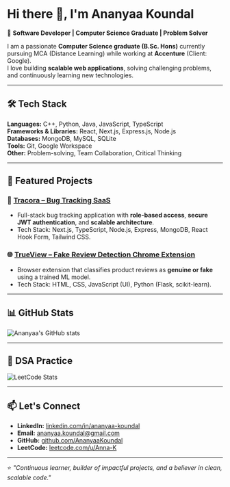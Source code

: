 # Hi there 👋, I'm Ananyaa Koundal  

🎯 **Software Developer | Computer Science Graduate | Problem Solver**

I am a passionate **Computer Science graduate (B.Sc. Hons)** currently pursuing MCA (Distance Learning) while working at **Accenture** (Client: Google).  
I love building **scalable web applications**, solving challenging problems, and continuously learning new technologies.  

---

## 🛠️ Tech Stack
**Languages:** C++, Python, Java, JavaScript, TypeScript  
**Frameworks & Libraries:** React, Next.js, Express.js, Node.js  
**Databases:** MongoDB, MySQL, SQLite  
**Tools:** Git, Google Workspace  
**Other:** Problem-solving, Team Collaboration, Critical Thinking  

---

## 🚀 Featured Projects

### 🔧 [Tracora – Bug Tracking SaaS](https://github.com/AnanyaaKoundal/Tracora)
- Full-stack bug tracking application with **role-based access**, **secure JWT authentication**, and **scalable architecture**.  
- Tech Stack: Next.js, TypeScript, Node.js, Express, MongoDB, React Hook Form, Tailwind CSS.  

### 🌐 [TrueView – Fake Review Detection Chrome Extension](https://github.com/Pritam04Mandal/TrueView)
- Browser extension that classifies product reviews as **genuine or fake** using a trained ML model.  
- Tech Stack: HTML, CSS, JavaScript (UI), Python (Flask, scikit-learn).  

---

## 📊 GitHub Stats
![Ananyaa's GitHub stats](https://github-readme-stats.vercel.app/api?username=AnanyaaKoundal&show_icons=true&theme=tokyonight)

---

## 🧩 DSA Practice
![LeetCode Stats](https://leetcard.jacoblin.cool/Anna-K?theme=dark&font=Nunito&ext=contest)

---

## 📫 Let's Connect
- **LinkedIn:** [linkedin.com/in/ananyaa-koundal](https://www.linkedin.com/in/ananyaa-koundal/)  
- **Email:** [ananyaa.koundal@gmail.com](mailto:ananyaa.koundal@gmail.com)  
- **GitHub:** [github.com/AnanyaaKoundal](https://github.com/AnanyaaKoundal)
- **LeetCode:** [leetcode.com/u/Anna-K](https://leetcode.com/u/Anna-K/)

---

⭐️ _"Continuous learner, builder of impactful projects, and a believer in clean, scalable code."_  
